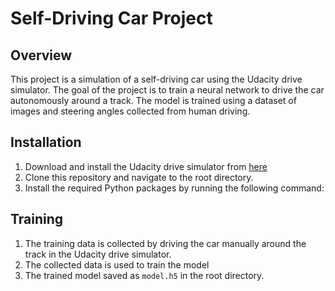 # Self-Driving Car Project

## Overview
This project is a simulation of a self-driving car using the Udacity drive simulator. The goal of the project is to train a neural network to drive the car autonomously around a track. The model is trained using a dataset of images and steering angles collected from human driving.

## Installation
1. Download and install the Udacity drive simulator from [here](https://github.com/udacity/self-driving-car-sim)
2. Clone this repository and navigate to the root directory.
3. Install the required Python packages by running the following command:

## Training
1. The training data is collected by driving the car manually around the track in the Udacity drive simulator.
2. The collected data is used to train the model
3. The trained model saved as `model.h5` in the root directory.

